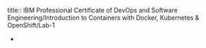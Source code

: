 title:: IBM Professional Certificate of DevOps and Software Engineering/Introduction to Containers with Docker, Kubernetes & OpenShift/Lab-1

-